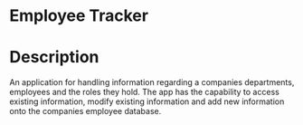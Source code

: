 # Employee Tracker

# Description
An application for handling information regarding a companies departments, employees and the roles they hold. The app has the capability to access existing information, modify existing information and add new information onto the companies employee database.